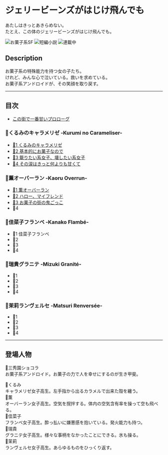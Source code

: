 ジェリービーンズがはじけ飛んでも
===============================

あたしはきっとあきらめない。  
たとえ、この体のジェリービーンズがはじけ飛んでも。

![お菓子系SF](https://img.shields.io/badge/%E3%82%B8%E3%83%A3%E3%83%B3%E3%83%AB-%E3%81%8A%E8%8F%93%E5%AD%90%E7%B3%BBSF-brightgreen.svg)
![短編小説](https://img.shields.io/badge/%E5%BD%A2%E5%BC%8F-%E7%9F%AD%E7%B7%A8%E5%B0%8F%E8%AA%AC-orange.svg)
![連載中](https://img.shields.io/badge/%E5%9F%B7%E7%AD%86%E7%8A%B6%E6%B3%81-%E9%80%A3%E8%BC%89%E4%B8%AD-red.svg)

## Description

お菓子系の特殊能力を持つ女の子たち。  
けれど、みんな心で泣いている。救いを求めている。  
お菓子系アンドロイドが、その笑顔を取り戻す。

----

## 目次

* [この街で一番甘いプロローグ](episodes/001.md)

### 🍬くるみのキャラメリゼ -Kurumi no Carameliser-

* [🍬1 くるみのキャラメリゼ](episodes/002.md)
* [🍬2 基本的にお菓子なので](episodes/003.md)
* [🍬3 籠りたい系女子、壊したい系女子](episodes/004.md)
* [🍬4 その涙はきっと何よりも甘くて](episodes/005.md)


### 🍨薫オーバーラン -Kaoru Overrun-

* [🍨1 薫オーバーラン](episodes/006.md)
* [🍨2 ハロー、マイフレンド](episodes/007.md)
* [🍨3 お菓子の街の鬼ごっこ](episodes/008.md)
* 🍨4

### 🍰佳菜子フランベ -Kanako Flambé-

* 🍰1 佳菜子フランベ
* 🍰2
* 🍰3
* 🍰4

### 🍧瑞貴グラニテ -Mizuki Granité-

* 🍧1
* 🍧2
* 🍧3
* 🍧4

### 🍮茉莉ランヴェルセ -Matsuri Renversée-

* 🍮1
* 🍮2
* 🍮3
* 🍮4

----

## 登場人物

🍩三秀園ショコラ  
お菓子系アンドロイド。お菓子の力で人を幸せにするのが生き甲斐。

🍬くるみ  
キャラメリゼ女子高生。左手指から出るカラメルで出来た殻を纏う。  
🍨薫  
オーバーラン女子高生。空気を撹拌する。体内の空気含有率を操って空も飛べる。  
🍰佳菜子  
フランベ女子高生。酔っ払いに嫌悪感を抱いている。発火能力も持つ。  
🍧瑞貴  
グラニテ女子高生。様々な事柄をなかったことにできる。氷も操る。  
🍮茉莉  
ランヴェルセ女子高生。あらゆるものをひっくり返す。
